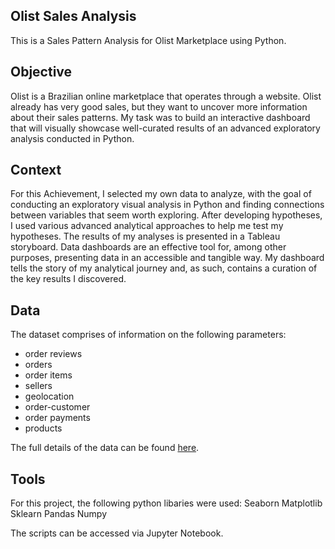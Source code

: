 ## Olist Sales Analysis 
 This is a Sales Pattern Analysis for Olist Marketplace using Python.

## Objective 
Olist is a Brazilian online marketplace that operates through a website. Olist already has very good sales, but they want to uncover more information about their sales patterns. My task was to build an interactive dashboard that will visually showcase well-curated results of an advanced exploratory analysis conducted in Python. 

## Context
For this Achievement, I selected my own data to analyze, with the goal of conducting an exploratory visual analysis in Python and finding connections between variables that seem worth exploring. After developing hypotheses, I used various advanced analytical approaches to help me test my hypotheses. The results of my analyses is presented in a Tableau storyboard. Data dashboards are an effective tool for, among other purposes, presenting data in an accessible and tangible way. My dashboard tells the story of my analytical journey and, as such, contains a curation of the key results I discovered.

## Data 
The dataset comprises of information on the following parameters: 

- order reviews 
- orders
- order items
- sellers
- geolocation
- order-customer
- order payments
- products

The full details of the data can be found [here](https://www.kaggle.com/datasets/olistbr/brazilian-ecommerce?resource=download).

## Tools 
For this project, the following python libaries were used: 
Seaborn
Matplotlib
Sklearn
Pandas
Numpy


The scripts can be accessed via Jupyter Notebook.
